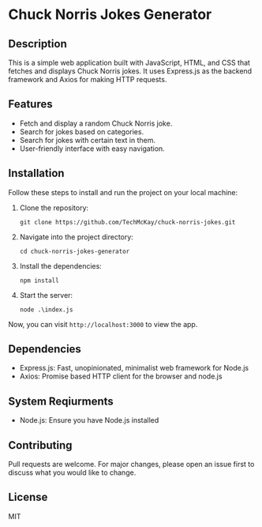 # Chuck Norris Jokes Generator

## Description

This is a simple web application built with JavaScript, HTML, and CSS that fetches and displays Chuck Norris jokes. It uses Express.js as the backend framework and Axios for making HTTP requests.

## Features

- Fetch and display a random Chuck Norris joke.
- Search for jokes based on categories.
- Search for jokes with certain text in them.
- User-friendly interface with easy navigation.

## Installation

Follow these steps to install and run the project on your local machine:

1. Clone the repository:
    ```
    git clone https://github.com/TechMcKay/chuck-norris-jokes.git
    ```

2. Navigate into the project directory:
    ```
    cd chuck-norris-jokes-generator
    ```

3. Install the dependencies:
    ```
    npm install
    ```

4. Start the server:
    ```
    node .\index.js
    ```

Now, you can visit `http://localhost:3000` to view the app.

## Dependencies

- Express.js: Fast, unopinionated, minimalist web framework for Node.js
- Axios: Promise based HTTP client for the browser and node.js

## System Reqiurments

- Node.js: Ensure you have Node.js installed

## Contributing

Pull requests are welcome. For major changes, please open an issue first to discuss what you would like to change.

## License

MIT